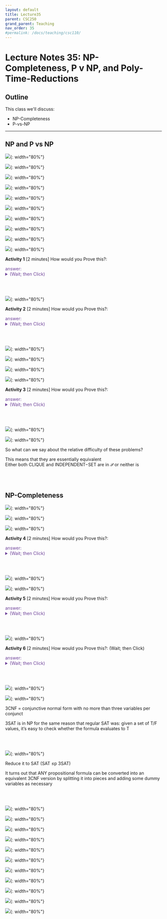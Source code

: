 ```yaml
---
layout: default
title: Lecture35
parent: CSC250
grand_parent: Teaching
nav_order: 35
#permalink: /docs/teaching/csc110/
---  
```



Lecture Notes 35: NP-Completeness, P v NP, and Poly-Time-Reductions
===================================================================

  

Outline
-------

This class we'll discuss:

* NP-Completeness
* P-vs-NP

  

* * *

  

NP and P vs NP
--------------

  
  
![](../../../assets/images/csc250/lecture31/NPC-12.png){: width="80%"}   
  
  
  
![](../../../assets/images/csc250/lecture31/NPC-13.png){: width="80%"}   
  
  
  
![](../../../assets/images/csc250/lecture31/NPC-14.png){: width="80%"}   
  
  
  
![](../../../assets/images/csc250/lecture31/NPC-15.png){: width="80%"}   
  
  
  
![](../../../assets/images/csc250/lecture31/NPC-16.png){: width="80%"}   
  
  
  
![](../../../assets/images/csc250/lecture31/NPC-17.png){: width="80%"}   
  
  
  
![](../../../assets/images/csc250/lecture31/NPC-18.png){: width="80%"}   
  
  
  
![](../../../assets/images/csc250/lecture31/NPC-19.png){: width="80%"}   
  
  
  
![](../../../assets/images/csc250/lecture31/NPC-20.png){: width="80%"}   
  
  
  
![](../../../assets/images/csc250/lecture31/NPC-21.png){: width="80%"}   
  

**Activity 1** \[2 minutes\] How would you Prove this?: 

<div class="container mx-lg-5">
  <span style='color:#6f439a'>answer: 
    <details><summary>(Wait; then Click)</summary>
      <p>
To show a language is in NP using a verifier:  

  <ul>
      <li>Specify a certificate that can be used with a verifier to decide the language.  </li>
      <li>Give a verifier that uses that certificate to verify membership in the given language.  </li>
      <li>Prove that the language recognized by the verifier is the given language and that the verifier runs in polynomial time.</li>
  </ul>


<b>Certificate</b>: a graph and a set of k vertices we claim is a cliquebr Verifier: loop over all pairs in the set and check to make sure there’s an edge between them, and if so: ACCEPT - O(k^2) (can’t be bigger than n^2)
      </p>
    </details>
  </span>
</div> 

<br><br>
  
![](../../../assets/images/csc250/lecture31/NPC-22.png){: width="80%"}   
  

**Activity 2** \[2 minutes\] How would you Prove this?: 

<div class="container mx-lg-5">
  <span style='color:#6f439a'>answer: 
    <details><summary>(Wait; then Click)</summary>
      <p>
<b>Nondeterminism</b>: we can try multiple “branches” of computation at once  
  
The trick: each branch can only take polynomial time  
  
Nondeterministically test all subsets of vertices. On each subset:  
loop over all pairs in the (sub)set and check to make sure there’s an edge between them, and if so: ACCEPT - O(n^2)  
if no branch accepts REJECT  
  
  
Guaranteed to halt? YES (there’s nowhere to get stuck)  
  
What would happen if we tried to serialize all the branches?  

  <ul>
      <li>how many possible subsets do we have to check? $2^n$ <-- not polynomial anymore  </li>
      <li>note: this just means that this particular algorithm doesn’t run in polynomial time, but it turns out we haven’t been able to find any polynomial-time deciders for this language</li>
  </ul>
      </p>
    </details>
  </span>
</div> 

<br><br>

  
![](../../../assets/images/csc250/lecture31/NPC-23.png){: width="80%"}   
  
 
  
  
  
![](../../../assets/images/csc250/lecture31/NPC-24.png){: width="80%"}   
  
  
  
![](../../../assets/images/csc250/lecture31/NPC-25.png){: width="80%"}   
  
  
  
![](../../../assets/images/csc250/lecture31/NPC-26.png){: width="80%"}   
  

**Activity 3** \[2 minutes\] How would you Prove this?: 
<div class="container mx-lg-5">
  <span style='color:#6f439a'>answer: 
    <details><summary>(Wait; then Click)</summary>
      <p>
Draw graph with a clique  
<br>
Invert the graph  
<br>
Point out that a clique in the graph is an independent set in the inverse  
<br>
How long does it take to invert a graph?  

  <li> how many edges could there possibly be? O(n^2) </li>
      </p>
    </details>
  </span>
</div> 

<br><br>

  
![](../../../assets/images/csc250/lecture31/NPC-27.png){: width="80%"}   
  
  
  
![](../../../assets/images/csc250/lecture31/NPC-28.png){: width="80%"}   
  
So what can we say about the relative difficulty of these problems?  
  
  
This means that they are essentially equivalent  
Either both CLIQUE and INDEPENDENT−SET are in 𝒫 or neither is  
  
  
<br><br>

## NP-Completeness
  
  
  
![](../../../assets/images/csc250/lecture31/NPC-29.png){: width="80%"}   
  
  
  
![](../../../assets/images/csc250/lecture31/NPC-30.png){: width="80%"}   
  
  
  
![](../../../assets/images/csc250/lecture31/NPC-31.png){: width="80%"}   
  

**Activity 4** \[2 minutes\] How would you Prove this?:  
<div class="container mx-lg-5">
  <span style='color:#6f439a'>answer: 
    <details><summary>(Wait; then Click)</summary>
      <p>

Suppose B is NP-complete and B ∈ P.  
  
<ul>
 <li> Let A be any language in NP; </li>
 <li> We know $A \leq_p B$ since B is NP-complete. </li>
 <li> Then A ∈ P, since B ∈ P and “easiness propagates downward”. </li>
 <li> Since every A in NP is also in P, this means NP ⊆ P. </li>
 <li> Since we also know P ⊆ NP, it follows that P = NP. </li>
</ul>
      </p>
    </details>
  </span>
</div> 

<br><br>

  
  
![](../../../assets/images/csc250/lecture31/NPC-32.png){: width="80%"}   
  
  
  
![](../../../assets/images/csc250/lecture31/NPC-33.png){: width="80%"}   
  

**Activity 5** \[2 minutes\] How would you Prove this?: 
<div class="container mx-lg-5">
  <span style='color:#6f439a'>answer: 
    <details><summary>(Wait; then Click)</summary>
      <p>

Our witness (certificate) would be a satisfying assignment x1, x2, ..., xn s.t xi ∈ T/F.  
<br>
A deterministic TM can easily verify that the assignment satisfies all clauses, in polynomial (even linear) time in n, m.
      </p>
    </details>
  </span>
</div> 

<br><br>


  
  
  
  
  
  
![](../../../assets/images/csc250/lecture31/NPC-34.png){: width="80%"}   
  

**Activity 6** \[2 minutes\] How would you Prove this?: (Wait; then Click)  
  
<div class="container mx-lg-5">
  <span style='color:#6f439a'>answer: 
    <details><summary>(Wait; then Click)</summary>
      <p>
<ul>
    <li> We must show that any language A in NP is efficiently reducible to SAT. <br>
        That is, if we could solve SAT, we could solve any problem A that’s in NP.</li>
    <li> Since AND, OR and NOT form a universal system, i.e, a basis for Boolean logical operators, we know we can can construct a boolean formula that simulates the transitions of a Turing Machine.</li>
    <li> Since A is in NP, there must be some nondeterministic TM $M_A$ that decides it.</li>
    <li> The reduction function, given $M_A$ (the NP-machine for A), receives a string w and produces a Boolean formula $\Phi_{M_{A,w}}$ that simulates the run of $M_A$ on the input w</li>
    <li> An assignment to $\Phi_{M_{A,w}}$ could represent a computational path of the NP machine,</li>
    <li> And if we’re clever, we can set it up so that $\Phi_{M_{A,w}}$ will be satisfiable iff the machine $M_A$ accepts w.</li>
<br><br>
  
This is called the <b>Cook-Levin Theorem</b>  

<br><br>
The full proof of this theorem is a little beyond the scope of this video, but if check out the original publication on Moodle if you want all the gory details. 
<br>
The important takeaway is that if we had some efficient decider for SAT, we’d be able to efficiently decide anything.  
</ul>
      </p>
    </details>
  </span>
</div> 

<br><br>

  
  
  
  
  
![](../../../assets/images/csc250/lecture31/NPC-35.png){: width="80%"}   
  
  
  
![](../../../assets/images/csc250/lecture31/NPC-36.png){: width="80%"}   
  
3CNF = conjunctive normal form with no more than three variables per conjunct  
  
3SAT is in NP for the same reason that regular SAT was: given a set of T/F values, it’s easy to check whether the formula evaluates to T  
  

<br><br>
  
  
  
  
![](../../../assets/images/csc250/lecture31/NPC-37.png){: width="80%"}   
  
Reduce it to SAT (SAT ≤p 3SAT)  
  
It turns out that ANY propositional formula can be converted into an equivalent 3CNF version by splitting it into pieces and adding some dummy variables as necessary  
  
  
<br><br>
  
  
  
![](../../../assets/images/csc250/lecture31/NPC-38.png){: width="80%"}   
  
  
  
![](../../../assets/images/csc250/lecture31/NPC-39.png){: width="80%"}   
  
  
  
![](../../../assets/images/csc250/lecture31/NPC-40.png){: width="80%"}   
  
  
  
![](../../../assets/images/csc250/lecture31/NPC-41.png){: width="80%"}   
  
  
  
![](../../../assets/images/csc250/lecture31/NPC-42.png){: width="80%"}   
  
  
  
![](../../../assets/images/csc250/lecture31/NPC-43.png){: width="80%"}   
  
  
  
![](../../../assets/images/csc250/lecture31/NPC-44.png){: width="80%"}   
  
  
  
![](../../../assets/images/csc250/lecture31/NPC-45.png){: width="80%"}   
  
  
  
![](../../../assets/images/csc250/lecture31/NPC-46.png){: width="80%"}   
  
  
  
![](../../../assets/images/csc250/lecture31/NPC-47.png){: width="80%"}   
  
  
  
![](../../../assets/images/csc250/lecture31/NPC-48.png){: width="80%"} 